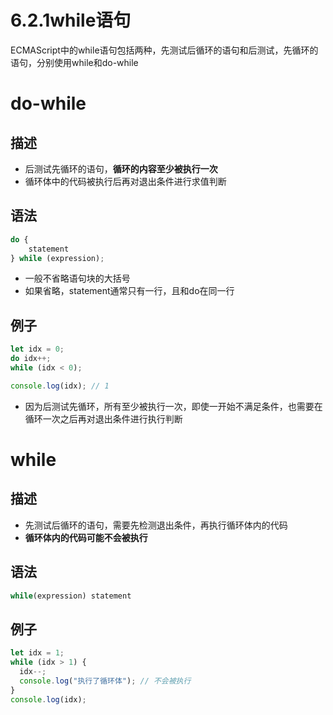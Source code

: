 # 6.2.1while语句

ECMAScript中的while语句包括两种，先测试后循环的语句和后测试，先循环的语句，分别使用while和do-while

# do-while

## 描述

- 后测试先循环的语句，**循环的内容至少被执行一次**
- 循环体中的代码被执行后再对退出条件进行求值判断

## 语法

```jsx
do {
	statement
} while (expression);
```

- 一般不省略语句块的大括号
- 如果省略，statement通常只有一行，且和do在同一行

## 例子

```jsx
let idx = 0;
do idx++;
while (idx < 0);

console.log(idx); // 1
```

- 因为后测试先循环，所有至少被执行一次，即使一开始不满足条件，也需要在循环一次之后再对退出条件进行执行判断

# while

## 描述

- 先测试后循环的语句，需要先检测退出条件，再执行循环体内的代码
- **循环体内的代码可能不会被执行**

## 语法

```jsx
while(expression) statement
```

## 例子

```jsx
let idx = 1;
while (idx > 1) {
  idx--;
  console.log("执行了循环体"); // 不会被执行
}
console.log(idx);
```